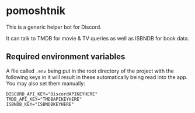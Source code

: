 # pomoshtnik

This is a generic helper bot for Discord.

It can talk to TMDB for movie & TV queries as well as ISBNDB for book data.

## Required environment variables

A file called `.env` being put in the root directory of the project with the
following keys in it will result in these automatically being read into the
app. You may also set them manually:

```env
DISCORD_API_KEY="DiscordAPIKEYHERE"
TMDB_API_KEY="TMDBAPIKEYHERE"
ISBNDB_KEY="ISBNDBKEYHERE"
```
